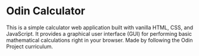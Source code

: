 # Odin Calculator
This is a simple calculator web application built with vanilla HTML, CSS, and JavaScript. It provides a graphical user interface (GUI) for performing basic mathematical calculations right in your browser. Made by following the Odin Project curriculum.